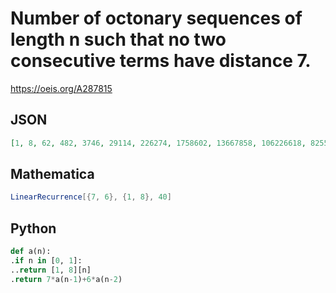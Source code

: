 # Number of octonary sequences of length n such that no two consecutive terms have distance 7\.
https://oeis.org/A287815
## JSON
```JSON
[1, 8, 62, 482, 3746, 29114, 226274, 1758602, 13667858, 106226618, 825593474, 6416514026, 49869159026, 387583197338, 3012297335522, 23411580532682, 181954847741906, 1414153417389434, 10990803008177474, 85420541561578922, 663888608980117298, 5159743512230294618]
```
## Mathematica
```Mathematica
LinearRecurrence[{7, 6}, {1, 8}, 40]
```
## Python
```Python
def a(n):
.if n in [0, 1]:
..return [1, 8][n]
.return 7*a(n-1)+6*a(n-2)
```
